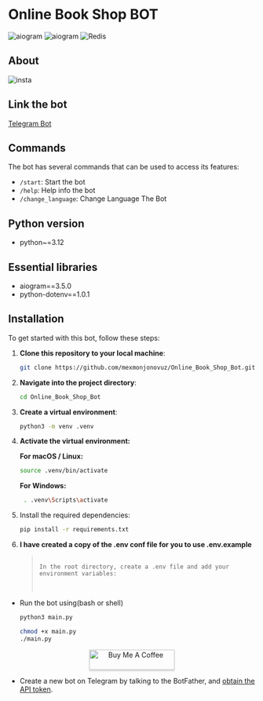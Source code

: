 # Online Book Shop BOT 


![aiogram](https://img.shields.io/badge/python-v3.12-blue.svg?logo=python&logoColor=yellow) ![aiogram](https://img.shields.io/badge/aiogram-v3-blue.svg?logo=telegram) ![Redis](https://img.shields.io/badge/redis-dictionary--storage-red.svg?logo=redis)



## About
![insta](https://github.com/user-attachments/assets/03768fd5-26ac-4d41-8a8a-153596198281)

## Link the bot
[Telegram Bot](https://t.me/worldbooks_storebot)

## Commands

The bot has several commands that can be used to access its features:

- `/start`:  Start the bot
- `/help`:  Help info the bot
- `/change_language`:  Change Language The Bot
 


## Python version
- python~=3.12

## Essential libraries
- aiogram==3.5.0
- python-dotenv==1.0.1

## Installation

To get started with this bot, follow these steps:

1. **Clone this repository to your local machine**:
   ```bash
   git clone https://github.com/mexmonjonovuz/Online_Book_Shop_Bot.git

2. **Navigate into the project directory**:

   ```bash
   cd Online_Book_Shop_Bot
   ```
3. **Create a virtual environment**:

   ```bash
   python3 -m venv .venv
   ```
4. **Activate the virtual environment:**

   **For macOS / Linux:**

   ```bash
   source .venv/bin/activate
   ```
   **For Windows:**
   ```bash
    . .venv\Scripts\activate
   ```
5. Install the required dependencies:
    ```bash
    pip install -r requirements.txt
   ```

6. **I have created a copy of the .env conf file for you to use .env.example**
    <blockquote>
        <pre>
            <code>
   In the root directory, create a .env file and add your environment variables:
            </code>
        </pre>
    </blockquote>

- Run the bot using(bash or shell)
    ```bash
    python3 main.py
   ```
    ```bash
    chmod +x main.py
   ./main.py
   ```

<div style="text-align: center;">
    <a href="https://buymeacoffee.com/mexmonjonovuz" target="_blank">
        <img src="https://www.buymeacoffee.com/assets/img/custom_images/orange_img.png" 
             alt="Buy Me A Coffee" 
             style="height: 41px !important; 
                    width: 174px !important; 
                    box-shadow: 0px 3px 2px 0px rgba(190, 190, 190, 0.5) !important; 
                    -webkit-box-shadow: 0px 3px 2px 0px rgba(190, 190, 190, 0.5) !important;">
    </a>
</div>


    

- Create a new bot on Telegram by talking to the BotFather, and [obtain the API token](https://www.siteguarding.com/en/how-to-get-telegram-bot-api-token).



